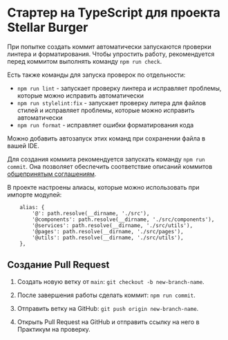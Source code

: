 # Стартер на TypeScript для проекта Stellar Burger

При попытке создать коммит автоматически запускаются проверки линтера и форматирования.
Чтобы упростить работу, рекомендуется перед коммитом выполнять команду `npm run check`.

Есть также команды для запуска проверок по отдельности:

- `npm run lint` - запускает проверку линтера и исправляет проблемы, которые можно исправить автоматически
- `npm run stylelint:fix` - запускает проверку литера для файлов стилей и исправляет проблемы, которые можно исправить автоматически
- `npm run format` - исправляет ошибки форматирования кода

Можно добавить автозапуск этих команд при сохранении файла в вашей IDE.

Для создания коммита рекомендуется запускать команду `npm run commit`. Она позволяет обеспечить соответствие описаний коммитов [общепринятым соглашениям](https://www.conventionalcommits.org/en/v1.0.0/).

В проекте настроены алиасы, которые можно использовать при импорте модулей:

```
	alias: {
		'@': path.resolve(__dirname, './src'),
		'@components': path.resolve(__dirname, './src/components'),
		'@services': path.resolve(__dirname, './src/utils'),
		'@pages': path.resolve(__dirname, './src/pages'),
		'@utils': path.resolve(__dirname, './src/utils'),
	},
```

## Создание Pull Request

1. Создать новую ветку от `main`: `git checkout -b new-branch-name`.

2. После завершения работы сделать коммит: `npm run commit`.

3. Отправить ветку на GitHub: `git push origin new-branch-name`.

4. Открыть Pull Request на GitHub и отправить ссылку на него в Практикум на проверку.

